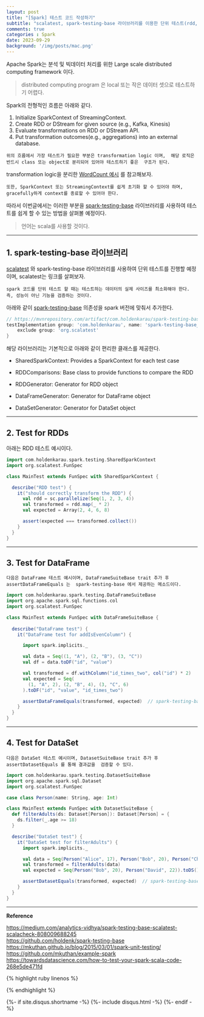 ```yaml
---
layout: post
title: "[Spark] 테스트 코드 작성하기"   
subtitle: "scalatest, spark-testing-base 라이브러리를 이용한 단위 테스트(rdd, dataFrame, dataSet)"    
comments: true
categories : Spark
date: 2023-09-29
background: '/img/posts/mac.png'
---
```


Apache Spark는 분석 및 빅데이터 처리를 위한 
Large scale distributed computing framework 이다.  

> distributed computing program 은 local 또는 작은 데이터 셋으로 
테스트하기 어렵다.   

Spark의 전형적인 흐름은 아래와 같다.   

1. Initialize SparkContext of StreamingContext.   
2. Create RDD or DStream for given source (e.g., Kafka, Kinesis)   
3. Evaluate transformations on RDD or DStream API.   
4. Put transformation outcomes(e.g., aggregations) into an external database.    

`위의 흐름에서 가장 테스트가 필요한 부분은 transformation logic 이며, 
    해당 로직은 반드시 class 또는 object로 분리되어 있어야 테스트하기 좋은 
    구조가 된다.`         

transformation logic을 분리한 
[WordCount 예시](https://github.com/mkuthan/example-spark/blob/master/src/main/scala/example/WordCount.scala) 를 
참고해보자.   

`또한, SparkContext 또는 StreamingContext를 쉽게 초기화 할 수 있어야 하며, 
    gracefully하게 context를 종료할 수 있어야 한다.`   

따라서 이번글에서는 이러한 부분을 [spark-testing-base](https://github.com/holdenk/spark-testing-base) 라이브러리를 
사용하여 테스트를 쉽게 할 수 있는 방법을 살펴볼 예정이다.   

> 언어는 scala를 사용할 것이다.     

- - - 

## 1. spark-testing-base 라이브러리    

[scalatest](https://wonyong-jang.github.io/scala/2023/09/25/Scala-Test-Code.html) 와 spark-testing-base 라이브러리를 
사용하여 단위 테스트를 진행할 예정이며, scalatest는 링크를 살펴보자.   

`spark 코드를 단위 테스트 할 때는 테스트하는 데이터의 실제 사이즈를 최소화해야 한다.`   
`즉, 성능이 아닌 기능을 검증하는 것이다.`   

아래와 같이 [spark-testing-base](https://github.com/holdenk/spark-testing-base) 의존성을 spark 버전에 맞춰서 
추가한다.   

```gradle
// https://mvnrepository.com/artifact/com.holdenkarau/spark-testing-base
testImplementation group: 'com.holdenkarau', name: 'spark-testing-base_2.11', version: '2.4.5_0.14.0', {
    exclude group: 'org.scalatest'
}
```

해당 라이브러리는 기본적으로 아래와 같이 편리한 클래스를 제공한다.   

- SharedSparkContext: Provides a SparkContext for each test case   

- RDDComparisons: Base class to provide functions to compare the RDD      

- RDDGenerator: Generator for RDD object   

- DataFrameGenerator: Generator for DataFrame object   

- DataSetGenerator: Generator for DataSet object   

- - - 

## 2. Test for RDDs   

아래는 RDD 테스트 예시이다.   

```scala
import com.holdenkarau.spark.testing.SharedSparkContext
import org.scalatest.FunSpec

class MainTest extends FunSpec with SharedSparkContext {

  describe("RDD test") {
    it("should correctly transform the RDD") {
      val rdd = sc.parallelize(Seq(1, 2, 3, 4))
      val transformed = rdd.map(_ * 2)
      val expected = Array(2, 4, 6, 8)

      assert(expected === transformed.collect())
    }
  }
}
```

- - -   

## 3. Test for DataFrame   

`다음은 DataFrame 테스트 예시이며, DataFrameSuiteBase trait 추가 후 
    assertDataFrameEquals 는 
spark-testing-base 에서 제공하는 메소드이다.`   

```scala
import com.holdenkarau.spark.testing.DataFrameSuiteBase
import org.apache.spark.sql.functions.col
import org.scalatest.FunSpec

class MainTest extends FunSpec with DataFrameSuiteBase {
  
  describe("DataFrame test") {
    it("DataFrame test for addIsEvenColumn") {

      import spark.implicits._

      val data = Seq((1, "A"), (2, "B"), (3, "C"))
      val df = data.toDF("id", "value")

      val transformed = df.withColumn("id_times_two", col("id") * 2)
      val expected = Seq(
        (1, "A", 2), (2, "B", 4), (3, "C", 6)
      ).toDF("id", "value", "id_times_two")

      assertDataFrameEquals(transformed, expected)  // spark-testing-base provides this method
    }
  }
}
```

- - - 

## 4. Test for DataSet   

`다음은 DataSet 테스트 예시이며, DatasetSuiteBase trait 추가 후 
    assertDatasetEquals 를 통해 결과값을 
검증할 수 있다.`       

```scala
import com.holdenkarau.spark.testing.DatasetSuiteBase
import org.apache.spark.sql.Dataset
import org.scalatest.FunSpec

case class Person(name: String, age: Int)

class MainTest extends FunSpec with DatasetSuiteBase {
  def filterAdults(ds: Dataset[Person]): Dataset[Person] = {
    ds.filter(_.age >= 18)
  }

  describe("DataSet test") {
    it("DataSet test for filterAdults") {
      import spark.implicits._

      val data = Seq(Person("Alice", 17), Person("Bob", 20), Person("Charlie", 15), Person("David", 22)).toDS()
      val transformed = filterAdults(data)
      val expected = Seq(Person("Bob", 20), Person("David", 22)).toDS()

      assertDatasetEquals(transformed, expected)  // spark-testing-base provides this method
    }
  }
}

```


- - - 

**Reference**   

<https://medium.com/analytics-vidhya/spark-testing-base-scalatest-scalacheck-808009688245>   
<https://github.com/holdenk/spark-testing-base>   
<https://mkuthan.github.io/blog/2015/03/01/spark-unit-testing/>   
<https://github.com/mkuthan/example-spark>  
<https://towardsdatascience.com/how-to-test-your-spark-scala-code-268e5de471fd>   

{% highlight ruby linenos %}

{% endhighlight %}


{%- if site.disqus.shortname -%}
    {%- include disqus.html -%}
{%- endif -%}

